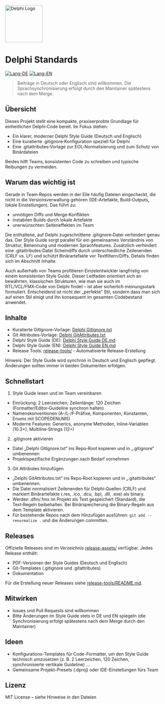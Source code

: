 <div align="left">
  <a href="https://www.embarcadero.com/products/delphi">
    <img src="https://commons.wikimedia.org/wiki/Special:FilePath/Delphi_Logo_12.svg" alt="Delphi Logo" width="120" />
  </a>
</div>


# Delphi Standards

[![Lang-DE](https://img.shields.io/badge/lang-DE-blue.svg)](README.de.md) [![Lang-EN](https://img.shields.io/badge/lang-EN-lightgrey.svg)](README.md)

> Beiträge in Deutsch oder Englisch sind willkommen. Die Sprachsynchronisierung erfolgt durch den Maintainer spätestens nach dem Merge.

## Übersicht

Dieses Projekt stellt eine kompakte, praxiserprobte Grundlage für einheitlichen Delphi‑Code bereit. Im Fokus stehen:

- Ein klarer, moderner Delphi Style Guide (Deutsch und Englisch)
- Eine kuratierte .gitignore‑Konfiguration speziell für Delphi
- Eine .gitattributes‑Vorlage zur EOL‑Normalisierung und zum Schutz von Binärdateien

Beides hilft Teams, konsistenten Code zu schreiben und typische Reibungen zu vermeiden.

## Warum das wichtig ist

Gerade in Team‑Repos werden in der Eile häufig Dateien eingecheckt, die nicht in die Versionsverwaltung gehören (IDE‑Artefakte, Build‑Outputs, lokale Einstellungen). Das führt zu:

- unnötigen Diffs und Merge‑Konflikten
- instabilen Builds durch lokale Artefakte
- unerwünschten Seiteneffekten im Team

Die enthaltene, auf Delphi zugeschnittene .gitignore‑Datei verhindert genau das. Der Style Guide sorgt parallel für ein gemeinsames Verständnis von Struktur, Benennung und modernen Sprachfeatures.
Zusätzlich verhindert eine .gitattributes‑Datei Scheindiffs durch unterschiedliche Zeilenenden (CRLF vs. LF) und schützt Binärartefakte vor Textfiltern/Diffs. Details finden sich im Abschnitt Inhalte.

Auch außerhalb von Teams profitieren Einzelentwickler langfristig von einem konsistenten Style Guide. Dieser Leitfaden orientiert sich an bewährten, klassischen Strukturen, wie man sie auch im RTL/VCL/FMX‑Code von Delphi findet – ist aber sicherlich meinungsstark formuliert. Entscheidend ist nicht der „perfekte“ Stil, sondern dass man sich auf einen Stil einigt und ihn konsequent im gesamten Codebestand anwendet.

## Inhalte

- Kuratierte GitIgnore‑Vorlage: [Delphi GitIgnore.txt](Delphi%20GitIgnore.txt)
- Git Attributes‑Vorlage: [Delphi GitAttributes.txt](Delphi%20GitAttributes.txt)
- Delphi Style Guide (DE): [Delphi Style Guide DE.md](Delphi%20Style%20Guide%20DE.md)
- Delphi Style Guide (EN): [Delphi Style Guide EN.md](Delphi%20Style%20Guide%20EN.md)
- Release Tools: [release-tools/](release-tools/) - Automatisierte Release-Erstellung

Hinweis: Der Style Guide wird synchron in Deutsch und Englisch gepflegt. Änderungen sollten immer in beiden Dokumenten erfolgen.

## Schnellstart

1) Style Guide lesen und im Team vereinbaren
- Einrückung: 2 Leerzeichen; Zeilenlänge: 120 Zeichen (Formatter/Editor‑Guideline synchron halten)
- Namenskonventionen (A-/L-/F‑Präfixe, Komponenten, Konstanten, Enums mit SCOPEDENUMS)
- Moderne Features: Generics, anonyme Methoden, Inline‑Variablen (10.3+), Multiline‑Strings (12+)

2) .gitignore aktivieren
- Datei „Delphi GitIgnore.txt“ ins Repo‑Root kopieren und in „.gitignore“ umbenennen
- Projektspezifische Ergänzungen nach Bedarf vornehmen

3) Git Attributes hinzufügen
- „Delphi GitAttributes.txt“ ins Repo‑Root kopieren und in „.gitattributes“ umbenennen.
- Die Datei normalisiert Zeilenenden für Delphi‑Quellen (CRLF) und markiert Binärartefakte (.res, .ico, .dcu, .bpl, .dll, .exe) als binary.
- Werden .dfm/.fmx im Projekt als Text gespeichert (Standard), die Text‑Regeln beibehalten. Bei Binärspeicherung die Binary‑Regeln aus dem Template aktivieren.
- Für bestehende Repos nach dem Hinzufügen ausführen: `git add --renormalize .` und die Änderungen committen.

## Releases

Offizielle Releases sind im Verzeichnis [release-assets/](release-assets/) verfügbar. Jedes Release enthält:
- PDF-Versionen der Style Guides (Deutsch und Englisch)
- Git-Templates (.gitignore und .gitattributes)
- Dokumentation

Für die Erstellung neuer Releases siehe [release-tools/README.md](release-tools/README.md).

## Mitwirken

- Issues und Pull Requests sind willkommen
- Bitte Änderungen im Style Guide stets in DE und EN spiegeln (die Synchronisierung erfolgt spätestens nach dem Merge durch den Maintainer)

## Ideen

- Konfigurations-Templates für Code-Formatter, um den Style Guide technisch umzusetzen (z. B. 2 Leerzeichen, 120 Zeichen, synchronisierte vertikale Guideline) ...
- Gemeinsame Projekt-Presets (.dproj) oder IDE-Einstellungen fürs Team

## Lizenz

MIT License – siehe Hinweise in den Dateien

